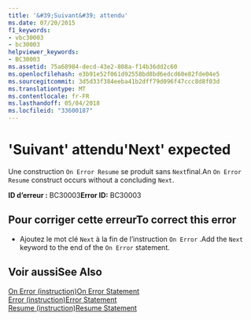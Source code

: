```yaml
---
title: '&#39;Suivant&#39; attendu'
ms.date: 07/20/2015
f1_keywords:
- vbc30003
- bc30003
helpviewer_keywords:
- BC30003
ms.assetid: 75a68984-decd-43e2-808a-f14b36dd2c60
ms.openlocfilehash: e3b91e52f061d92558bd8bd6edcd60e82fde04e5
ms.sourcegitcommit: 3d5d33f384eeba41b2dff79d096f47ccc8d8f03d
ms.translationtype: MT
ms.contentlocale: fr-FR
ms.lasthandoff: 05/04/2018
ms.locfileid: "33600187"
---
```

# <a name="39next39-expected"></a><span data-ttu-id="8318c-102">&#39;Suivant&#39; attendu</span><span class="sxs-lookup"><span data-stu-id="8318c-102">&#39;Next&#39; expected</span></span>
<span data-ttu-id="8318c-103">Une construction `On Error Resume` se produit sans `Next`final.</span><span class="sxs-lookup"><span data-stu-id="8318c-103">An `On Error Resume` construct occurs without a concluding `Next`.</span></span>  
  
 <span data-ttu-id="8318c-104">**ID d’erreur :** BC30003</span><span class="sxs-lookup"><span data-stu-id="8318c-104">**Error ID:** BC30003</span></span>  
  
## <a name="to-correct-this-error"></a><span data-ttu-id="8318c-105">Pour corriger cette erreur</span><span class="sxs-lookup"><span data-stu-id="8318c-105">To correct this error</span></span>  
  
-   <span data-ttu-id="8318c-106">Ajoutez le mot clé `Next` à la fin de l’instruction `On Error` .</span><span class="sxs-lookup"><span data-stu-id="8318c-106">Add the `Next` keyword to the end of the `On Error` statement.</span></span>  
  
## <a name="see-also"></a><span data-ttu-id="8318c-107">Voir aussi</span><span class="sxs-lookup"><span data-stu-id="8318c-107">See Also</span></span>  
 [<span data-ttu-id="8318c-108">On Error (instruction)</span><span class="sxs-lookup"><span data-stu-id="8318c-108">On Error Statement</span></span>](../../visual-basic/language-reference/statements/on-error-statement.md)  
 [<span data-ttu-id="8318c-109">Error (instruction)</span><span class="sxs-lookup"><span data-stu-id="8318c-109">Error Statement</span></span>](../../visual-basic/language-reference/statements/error-statement.md)  
 [<span data-ttu-id="8318c-110">Resume (instruction)</span><span class="sxs-lookup"><span data-stu-id="8318c-110">Resume Statement</span></span>](../../visual-basic/language-reference/statements/resume-statement.md)  

